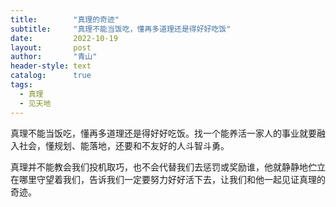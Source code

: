 ```yaml
---
title:        "真理的奇迹"
subtitle:     "真理不能当饭吃，懂再多道理还是得好好吃饭"
date:         2022-10-19
layout:       post
author:       "青山"
header-style: text
catalog:      true
tags:
  - 真理
  - 见天地
---
```


真理不能当饭吃，懂再多道理还是得好好吃饭。找一个能养活一家人的事业就要融入社会，懂规划、能落地，还要和不友好的人斗智斗勇。

真理并不能教会我们投机取巧，也不会代替我们去惩罚或奖励谁，他就静静地伫立在哪里守望着我们，告诉我们一定要努力好好活下去，让我们和他一起见证真理的奇迹。